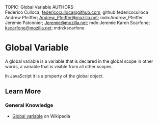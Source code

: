 TOPIC: Global Variable
AUTHORS: Federico Culloca; federicoculloca@github.com; github:federicoculloca
         Andrew Pfeiffer; Andrew_Pfeiffer@mozilla.net; mdn:Andrew_Pfeiffer
         Jérémie Patonnier; Jeremie@mozilla.net; mdn:Jeremie
         Karen Scarfone; kscarfone@mozilla.net; mdn:kscarfone

# Global Variable

A global variable is a  variable that is declared in the global scope in other words, a variable that
is visible from all other scopes.

In JavaScript it is a property of the global object.

## Learn More

### General Knowledge

- [Global variable](https://en.wikipedia.org/wiki/Global%20variable) on Wikipedia
